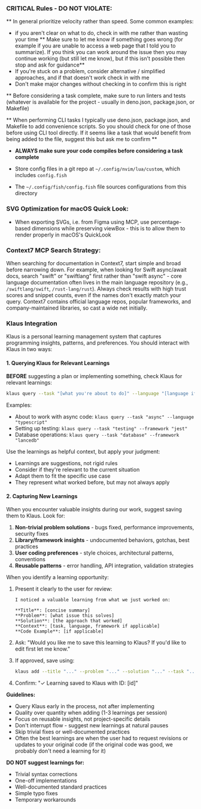 ### CRITICAL Rules - DO NOT VIOLATE:
** In general prioritize velocity rather than speed. Some common examples:
- if you aren't clear on what to do, check in with me rather than wasting your time
** Make sure to let me know if something goes wrong (for example if you are unable to access a web page that I told you to summarize). If you think you can work around the issue then you may continue working (but still let me know), but if this isn't possible then stop and ask for guidance**
- If you're stuck on a problem, consider alternative / simplified approaches, and if that doesn't work check in with me
- Don't make major changes without checking in to confirm this is right

** Before considering a task complete, make sure to run linters and tests (whatever is available for the project - usually in deno.json, package.json, or Makefile)

** When performing CLI tasks I typically use deno.json, package.json, and Makefile to add convenience scripts. So you should check for one of those before using CLI tool directly. If it seems like a task that would benefit from being added to the file, suggest this but ask me to confirm **

- **ALWAYS make sure your code compiles before considering a task complete**

- Store config files in a git repo at `~/.config/nvim/lua/custom`, which includes `config.fish`
- The `~/.config/fish/config.fish` file sources configurations from this directory


### SVG Optimization for macOS Quick Look:
- When exporting SVGs, i.e. from Figma using MCP, use percentage-based dimensions while preserving viewBox - this is to allow them to render properly in macOS's QuickLook


### Context7 MCP Search Strategy:
When searching for documentation in Context7, start simple and broad before narrowing down. For example, when looking for Swift async/await docs, search "swift" or "swiftlang" first rather than "swift async" - core language documentation often lives in the main language repository (e.g., `/swiftlang/swift`, `/rust-lang/rust`). Always check results with high trust scores and snippet counts, even if the names don't exactly match your query. Context7 contains official language repos, popular frameworks, and company-maintained libraries, so cast a wide net initially.

### Klaus Integration

Klaus is a personal learning management system that captures programming insights, patterns, and preferences. You should interact with Klaus in two ways:

#### 1. Querying Klaus for Relevant Learnings

**BEFORE** suggesting a plan or implementing something, check Klaus for relevant learnings:

```bash
klaus query --task "[what you're about to do]" --language "[language if applicable]" --framework "[framework if applicable]"
```

Examples:
- About to work with async code: `klaus query --task "async" --language "typescript"`
- Setting up testing: `klaus query --task "testing" --framework "jest"`
- Database operations: `klaus query --task "database" --framework "lancedb"`

Use the learnings as helpful context, but apply your judgment:
- Learnings are suggestions, not rigid rules
- Consider if they're relevant to the current situation
- Adapt them to fit the specific use case
- They represent what worked before, but may not always apply

#### 2. Capturing New Learnings

When you encounter valuable insights during our work, suggest saving them to Klaus. Look for:

1. **Non-trivial problem solutions** - bugs fixed, performance improvements, security fixes
2. **Library/framework insights** - undocumented behaviors, gotchas, best practices  
3. **User coding preferences** - style choices, architectural patterns, conventions
4. **Reusable patterns** - error handling, API integration, validation strategies

When you identify a learning opportunity:

1. Present it clearly to the user for review:
   ```
   I noticed a valuable learning from what we just worked on:
   
   **Title**: [concise summary]
   **Problem**: [what issue this solves]
   **Solution**: [the approach that worked]
   **Context**: [task, language, framework if applicable]
   **Code Example**: [if applicable]
   ```

2. Ask: "Would you like me to save this learning to Klaus? If you'd like to edit first let me know."

3. If approved, save using:
   ```bash
   klaus add --title "..." --problem "..." --solution "..." --task "..." --language "..." --framework "..."
   ```

4. Confirm: "✓ Learning saved to Klaus with ID: [id]"

**Guidelines:**
- Query Klaus early in the process, not after implementing
- Quality over quantity when adding (1-3 learnings per session)
- Focus on reusable insights, not project-specific details
- Don't interrupt flow - suggest new learnings at natural pauses
- Skip trivial fixes or well-documented practices
- Often the best learnings are when the user had to request revisions or updates to your original code (if the original code was good, we probably don't need a learning for it)

**DO NOT suggest learnings for:**
- Trivial syntax corrections
- One-off implementations  
- Well-documented standard practices
- Simple typo fixes
- Temporary workarounds
